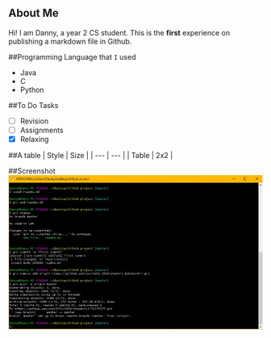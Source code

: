 ## About Me
Hi! I am Danny, a year 2 CS student. This is the **first** experience on publishing a markdown file in Github.

##Programming Language that `I` used
- Java
- C
- Python 

##To Do Tasks
- [ ] Revision
- [ ] Assignments
- [x] Relaxing

##A table
| Style | Size |
| --- | --- |
| Table | 2x2 |

##Screenshot
![Screenshot](screenshot.jpg)
